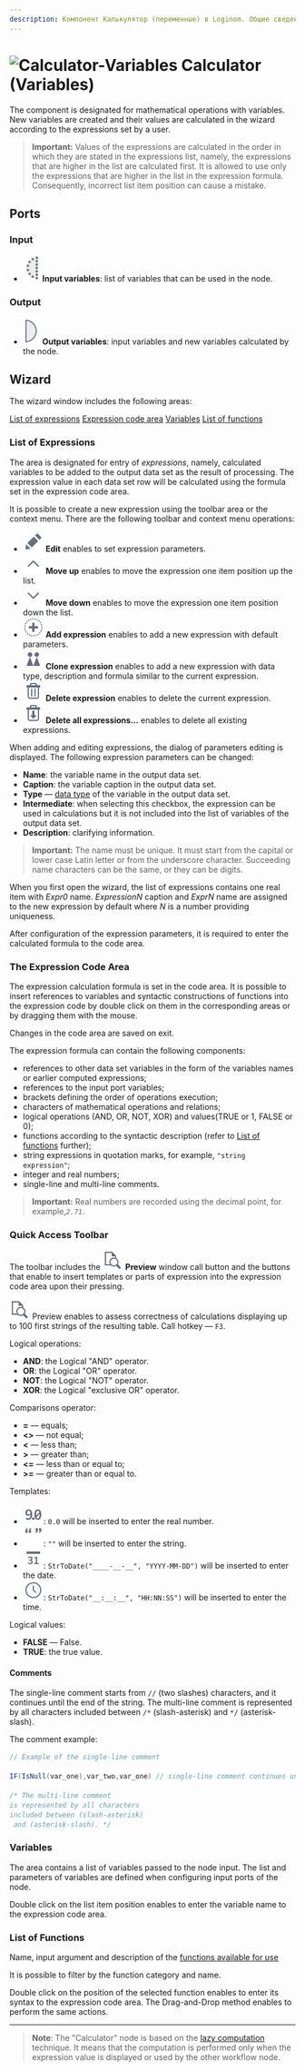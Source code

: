 ```yaml
---
description: Компонент Калькулятор (переменные) в Loginom. Общие сведения. Мастер настройки. Список функций. Переменные. Области окна настройки. Пример.
---
```

# ![Calculator-Variables](./../../images/icons/components/calc-variables_default.svg) Calculator (Variables)

The component is designated for mathematical operations with variables. New variables are created and their values are calculated in the wizard according to the expressions set by a user.

> **Important:** Values of the expressions are calculated in the order in which they are stated in the expressions list, namely, the expressions that are higher in the list are calculated first. It is allowed to use only the expressions that are higher in the list in the expression formula. Consequently, incorrect list item position can cause a mistake.

## Ports

### Input

* ![Input variables](./../../images/icons/app/node/ports/inputs-optional/variable_inactive.svg) **Input variables**: list of variables that can be used in the node.

### Output

* ![Output variables](./../../images/icons/app/node/ports/outputs/variable_inactive.svg) **Output variables**: input variables and new variables calculated by the node.

## Wizard

The wizard window includes the following areas:

[List of expressions](#spisok-vyrazheniy)
[Expression code area](#oblast-koda-vyrazheniya)
[Variables](#peremennye)
[List of functions](#spisok-funktsiy)

### List of Expressions

The area is designated for entry of *expressions*, namely, calculated variables to be added to the output data set as the result of processing. The expression value in each data set row will be calculated using the formula set in the expression code area.

It is possible to create a new expression using the toolbar area or the context menu. There are the following toolbar and context menu operations:

* ![Edit](./../../images/icons/common/toolbar-controls/edit_default.svg) **Edit** enables to set expression parameters.
* ![Move up](./../../images/icons/common/toolbar-controls/up_default.svg) **Move up** enables to move the expression one item position up the list.
* ![Move down](./../../images/icons/common/toolbar-controls/down_default.svg) **Move down** enables to move the expression one item position down the list.
* ![Add expression](./../../images/icons/common/toolbar-controls/plus_default.svg) **Add expression** enables to add a new expression with default parameters.
* ![Add expression by the example](./../../images/icons/common/toolbar-controls/clone_default.svg) **Clone expression** enables to add a new expression with data type, description and formula similar to the current expression.
* ![Delete expression](./../../images/icons/common/toolbar-controls/delete_default.svg) **Delete expression** enables to delete the current expression.
* ![Delete all expressions](./../../images/icons/common/toolbar-controls/delete-all_default.svg) **Delete all expressions…** enables to delete all existing expressions.

When adding and editing expressions, the dialog of parameters editing is displayed. The following expression parameters can be changed:

* **Name**: the variable name in the output data set.
* **Caption**: the variable caption in the output data set.
* **Type** — [data type](./../../data/datatype.md) of the variable in the output data set.
* **Intermediate**: when selecting this checkbox, the expression can be used in calculations but it is not included into the list of variables of the output data set.
* **Description**: clarifying information.

> **Important:** The name must be unique. It must start from the capital or lower case Latin letter or from the underscore character. Succeeding name characters can be the same, or they can be digits.

When you first open the wizard, the list of expressions contains one real item with *Expr0* name. *ExpressionN* caption and *ExprN* name are assigned to the new expression by default where *N* is a number providing uniqueness.

After configuration of the expression parameters, it is required to enter the calculated formula to the code area.

### The Expression Code Area

The expression calculation formula is set in the code area. It is possible to insert references to variables and syntactic constructions of functions into the expression code by double click on them in the corresponding areas or by dragging them with the mouse.

Changes in the code area are saved on exit.

The expression formula can contain the following components:

* references to other data set variables in the form of the variables names or earlier computed expressions;
* references to the input port variables;
* brackets defining the order of operations execution;
* characters of mathematical operations and relations;
* logical operations (AND, OR, NOT, XOR) and values(TRUE or 1, FALSE or 0);
* functions according to the syntactic description (refer to [List of functions](#spisok-funktsiy) further);
* string expressions in quotation marks, for example, `"string expression"`;
* integer and real numbers;
* single-line and multi-line comments.

> **Important:** Real numbers are recorded using the decimal point, for example,*`2.71`*.

### Quick Access Toolbar

The toolbar includes the ![Preview](./../../images/icons/common/toolbar-controls/print-preview_default.svg) **Preview** window call button and the buttons that enable to insert templates or parts of expression into the expression code area upon their pressing.

![Preview](./../../images/icons/common/toolbar-controls/print-preview_default.svg) Preview enables to assess correctness of calculations displaying up to 100 first strings of the resulting table. Call hotkey — `F3`.

Logical operations:

* **AND**: the Logical "AND" operator.
* **OR**: the Logical "OR" operator.
* **NOT**: the Logical "NOT" operator.
* **XOR**: the Logical "exclusive OR" operator.

Comparisons operator:

* **=** — equals;
* **<>** — not equal;
* **<** — less than;
* **>** — greater than;
* **<=** — less than or equal to;
* **>=** — greater than or equal to.

Templates:

* ![Real number](./../../images/icons/common/toolbar-controls/type-float_default.svg): `0.0` will be inserted to enter the real number.
* ![String](./../../images/icons/common/toolbar-controls/type-string_default.svg): `""` will be inserted to enter the string.
* ![Date](./../../images/icons/common/toolbar-controls/type-date_default.svg): `StrToDate("____-__-__", "YYYY-MM-DD")` will be inserted to enter the date.
* ![Time](./../../images/icons/common/toolbar-controls/type-time_default.svg): `StrToDate("__:__:__", "HH:NN:SS")` will be inserted to enter the time.

Logical values:

* **FALSE** — False.
* **TRUE**: the true value.

#### Comments

The single-line comment starts from `//` (two slashes) characters, and it continues until the end of the string. The multi-line comment is represented by all characters included between `/*` (slash-asterisk) and `*/` (asterisk-slash).

The comment example:

```java
// Example of the single-line comment

IF(IsNull(var_one),var_two,var_one) // single-line comment continues until the end of the string

/* The multi-line comment
is represented by all characters
included between (slash-asterisk)
 and (asterisk-slash). */
```

### Variables

The area contains a list of variables passed to the node input. The list and parameters of variables are defined when configuring input ports of the node.

Double click on the list item position enables to enter the variable name to the expression code area.

### List of Functions

Name, input argument and description of the [functions available for use](./../func/calc-func/README.md)

It is possible to filter by the function category and name.

Double click on the position of the selected function enables to enter its syntax to the expression code area. The Drag-and-Drop method enables to perform the same actions.

---

> **Note**: The "Calculator" node is based on the [lazy computation](https://wiki.loginom.ru/articles/lazy-evaluation.html) technique. It means that the computation is performed only when the expression value is displayed or used by the other workflow node.
